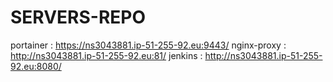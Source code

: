 # SERVERS-REPO

portainer : https://ns3043881.ip-51-255-92.eu:9443/
nginx-proxy : http://ns3043881.ip-51-255-92.eu:81/
jenkins : http://ns3043881.ip-51-255-92.eu:8080/
